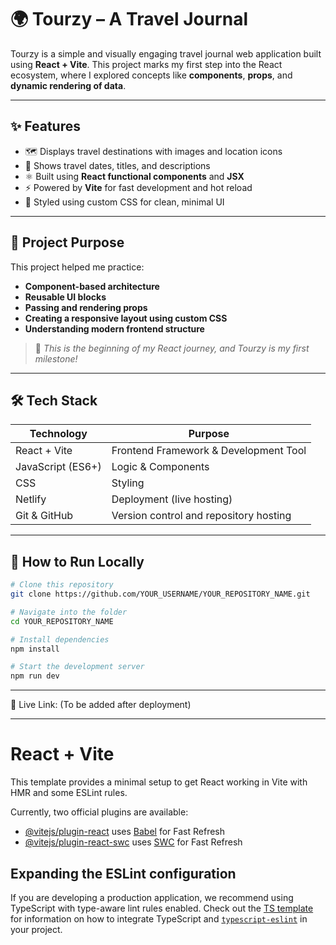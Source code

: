 # 🌍 Tourzy – A Travel Journal

Tourzy is a simple and visually engaging travel journal web application built using **React + Vite**. This project marks my first step into the React ecosystem, where I explored concepts like **components**, **props**, and **dynamic rendering of data**.

---

## ✨ Features
- 🗺️ Displays travel destinations with images and location icons  
- 📅 Shows travel dates, titles, and descriptions  
- ⚛ Built using **React functional components** and **JSX**  
- ⚡ Powered by **Vite** for fast development and hot reload  
- 🎨 Styled using custom CSS for clean, minimal UI  

---

## 🎯 Project Purpose
This project helped me practice:
- **Component-based architecture**
- **Reusable UI blocks**
- **Passing and rendering props**
- **Creating a responsive layout using custom CSS**
- **Understanding modern frontend structure**

> 🚀 _This is the beginning of my React journey, and Tourzy is my first milestone!_

---

## 🛠️ Tech Stack
| Technology | Purpose |
|-----------|---------|
| React + Vite | Frontend Framework & Development Tool |
| JavaScript (ES6+) | Logic & Components |
| CSS | Styling |
| Netlify | Deployment (live hosting) |
| Git & GitHub | Version control and repository hosting |

---


## 🚀 How to Run Locally

```bash
# Clone this repository
git clone https://github.com/YOUR_USERNAME/YOUR_REPOSITORY_NAME.git

# Navigate into the folder
cd YOUR_REPOSITORY_NAME

# Install dependencies
npm install

# Start the development server
npm run dev


```


---

🔗 Live Link: (To be added after deployment)

---

# React + Vite

This template provides a minimal setup to get React working in Vite with HMR and some ESLint rules.

Currently, two official plugins are available:

- [@vitejs/plugin-react](https://github.com/vitejs/vite-plugin-react/blob/main/packages/plugin-react) uses [Babel](https://babeljs.io/) for Fast Refresh
- [@vitejs/plugin-react-swc](https://github.com/vitejs/vite-plugin-react/blob/main/packages/plugin-react-swc) uses [SWC](https://swc.rs/) for Fast Refresh

## Expanding the ESLint configuration

If you are developing a production application, we recommend using TypeScript with type-aware lint rules enabled. Check out the [TS template](https://github.com/vitejs/vite/tree/main/packages/create-vite/template-react-ts) for information on how to integrate TypeScript and [`typescript-eslint`](https://typescript-eslint.io) in your project.
